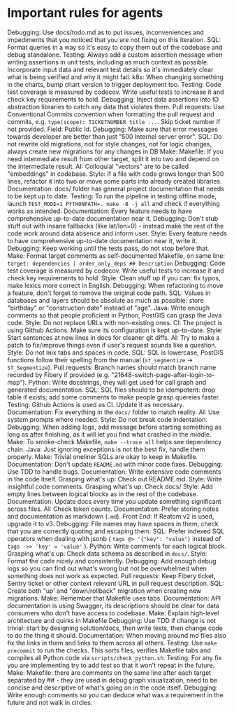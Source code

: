 # Important rules for agents
Debugging: Use docs/todo.md as to put issues, inconveniences and impediments that you noticed that you are not fixing on this iteration.
SQL: Format queries in a way so it's easy to copy them out of the codebase and debug standalone.
Testing: Always add a custom assertion message when writing assertions in unit tests, including as much context as possible. Incorporate input data and relevant test details so it's immediately clear what is being verified and why it might fail.
k8s: When changing something in the charts, bump chart version to trigger deployment too.
Testing: Code test coverage is measured by codecov. Write useful tests to increase it and check key requirements to hold.
Debugging: Inject data assertions into IO abstraction libraries to catch any data that violates them.
Pull requests: Use Conventional Commits convention when formatting the pull request and commits, e.g. `type(scope): TICKETNUMBER title ...`. Skip ticket number if not provided. Field: Public Id.
Debugging: Make sure that error messages towards developer are better than just "500 Internal server error".
SQL: Do not rewrite old migrations, not for style changes, not for logic changes, always create new migrations for any changes in DB
Make: Makefile: If you need intermediate result from other target, split it into two and depend on the intermediate result.
AI: Colloquial "vectors" are to be called "embeddings" in codebase.
Style: If a file with code grows longer than 500 lines, refactor it into two or move some parts into already created libraries.
Documentation: docs/ folder has general project documentation that needs to be kept up to date.
Testing: To run the pipeline in testing offline mode, launch `TEST_MODE=1 PYTHONPATH=. make -B -j all` and check if everything works as intended.
Documentation: Every feature needs to have comprehensive up-to-date documentation near it.
Debugging: Don't stub stuff out with insane fallbacks (like lat/lon=0) - instead make the rest of the code work around data absence and inform user.
Style: Every feature needs to have comprehensive up-to-date documentation near it, write it.
Debugging: Keep working until the tests pass, do not stop before that.
Make: Format target comments as self-documented Makefile, on same line: `target: dependencies | order_only_deps ## Description`
Debugging: Code test coverage is measured by codecov. Write useful tests to increase it and check key requirements to hold.
Style: Clean stuff up if you can: fix typos, make lexics more correct in English.
Debugging: When refactoring to move a feature, don't forget to remove the original code path.
SQL: Values in databases and layers should be absolute as much as possible: store "birthday" or "construction date" instead of "age".
Java: Write enough comments so that people proficient in Python, PostGIS can grasp the Java code.
Style: Do not replace URLs with non-existing ones.
CI: The project is using Github Actions. Make sure its configuration is kept up-to-date.
Style: Start sentences at new lines in docs for cleaner git diffs.
AI: Try to make a patch to fix/improve things even if user's request sounds like a question.
Style: Do not mix tabs and spaces in code.
SQL: SQL is lowercase, PostGIS functions follow their spelling from the manual (`st_segmentize` -> `ST_Segmentize`).
Pull requests: Branch names should match branch name recorded by Fibery if provided (e.g. "21648-switch-page-after-login-to-map").
Python: Write docstrings, they will get used for call graph and generated documentation.
SQL: SQL files should to be idempotent: drop table if exists; add some comments to make people grasp quereies faster.
Testing: Github Actions is used as CI. Update it as necessary.
Documentation: Fix everything in the `docs/` folder to match reality.
AI: Use system prompts where needed.
Style: Do not break code indentation.
Debugging: When adding logs, add message before starting something as long as after finishing, as it will let you find what crashed in the middle.
Make: To smoke-check Makefile, `make --trace all` helps see dependency chain.
Java: Just ignoring exceptions is not the best fix, handle them properly.
Make: Trivial oneliner SQLs are okay to keep in Makefile.
Documentation: Don't update `README.md` with minor code fixes.
Debugging: Use TDD to handle bugs.
Documentation: Write extensive code comments in the code itself.
Grasping what's up: Check out README.md.
Style: Write insightful code comments.
Grasping what's up: Check docs/
Style: Add empty lines between logical blocks as in the rest of the codebase.
Documentation: Update docs every time you update something significant across files.
AI: Check token counts.
Documentation: Prefer storing notes and documentation as markdown (`.md`).
Front End: If Reatom v2 is used, upgrade it to v3.
Debugging: File names may have spaces in them, check that you are correctly quoting and escaping them.
SQL: Prefer indexed SQL operators when dealing with jsonb ( `tags @> '{"key": "value"}` instead of `tags ->> 'key' = 'value'` ).
Python: Write comments for each logical block.
Grasping what's up: Check data schema as described in `docs/`.
Style: Format the code nicely and consistently.
Debugging: Add enough debug logs so you can find out what's wrong but not be overwhelmed when something does not work as expected.
Pull requests: Keep Fibery ticket, Sentry ticket or other context relevant URL in pull request description.
SQL: Create both "up' and "down/rollback" migration when creating new migrations.
Make: Remember that Makefile uses tabs.
Documentation: API documentation is using Swagger, its descriptions should be clear for data consumers who don't have access to codebase.
Make: Explain high-level architecture and quirks in Makefile
Debugging: Use TDD if change is not trivial: start by designing solution/docs, then write tests, then change code to do the thing it should.
Documentation: When moving around md files also fix the links in them and links to them across all others.
Testing: Use `make precommit` to run the checks. This sorts files, verifies Makefile tabs and compiles all Python code via `scripts/check_python.sh`.
Testing: For any fix you are implementing try to add test so that it won't repeat in the future.
Make: Makefile: there are comments on the same line after each target separated by ## - they are used in debug graph visualization, need to be concise and descriptive of what's going on in the code itself.
Debugging: Write enough comments so you can deduce what was a requirement in the future and not walk in circles.
